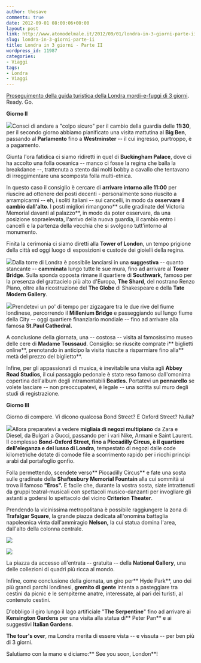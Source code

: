 ```yaml
---
author: thesave
comments: true
date: 2012-09-01 08:00:06+00:00
layout: post
link: http://www.atomodelmale.it/2012/09/01/londra-in-3-giorni-parte-ii/
slug: londra-in-3-giorni-parte-ii
title: Londra in 3 giorni - Parte II
wordpress_id: 11987
categories:
- Viaggi
tags:
- Londra
- Viaggi
---
```


[Proseguimento della guida turistica della Londra mordi-e-fuggi di 3 giorni](http://wp.me/pl33w-37k). Ready. Go.

**Giorno II**

![](http://www.atomodelmale.it/wp-content/uploads/2012/08/P1070833-300x225.jpg)Consci di andare a "colpo sicuro" per il cambio della guardia delle **11:30**, per il secondo giorno abbiamo pianificato una visita mattutina al **Big Ben**, passando al **Parlamento** fino a **Westminster** -- il cui ingresso, purtroppo, è a pagamento.

Giunta l'ora fatidica ci siamo ridiretti in quel di **Buckingham Palace**, dove ci ha accolto una folla oceanica -- manco ci fosse la regina che balla la breakdance --, trattenuta a stento dai molti bobby a cavallo che tentavano di irreggimentare una scomposta folla multi-etnica.

In questo caso il consiglio è cercare di **arrivare intorno alle 11:00** per riuscire ad ottenere dei posti decenti - personalmente sono riuscito a arrampicarmi -- eh, i soliti italiani -- sui cancelli, in modo da **osservare il cambio dall'alto**. I posti migliori rimangono** sulle gradinate del Victoria Memorial davanti al palazzo**, in modo da poter osservare, da una posizione sopraelevata, l'arrivo della nuova guardia, il cambio entro i cancelli e la partenza della vecchia che si svolgono tutt'intorno al monumento.

Finita la cerimonia ci siamo diretti alla **Tower of London**, un tempo prigione della città ed oggi luogo di esposizioni e custode dei gioielli della regina.

![](http://www.atomodelmale.it/wp-content/uploads/2012/08/P1060691-300x225.jpg)Dalla torre di Londra è possibile lanciarsi in una **suggestiva** -- quanto stancante -- **camminata** lungo tutte le sue mura, fino ad arrivare al **Tower Bridge**. Sulla sponda opposta rimane il quartiere di **Southwark,** famoso per la presenza del grattacielo più alto d'Europa, **The Shard**, del nostrano Renzo Piano, oltre alla ricostruzione del **The Globe** di Shakespeare e della **Tate Modern Gallery**.

![](http://www.atomodelmale.it/wp-content/uploads/2012/08/P1070941-300x225.jpg)Prendetevi un po' di tempo per zigzagare tra le due rive del fiume londinese, percorrendo il **Millenium Bridge** e passeggiando sul lungo fiume della City -- oggi quartiere finanziario mondiale -- fino ad arrivare alla famosa **St.Paul Cathedral.**

A conclusione della giornata, una -- costosa -- visita al famosissimo museo delle cere di **Madame Toussaud**. Consiglio: se riuscite comprate i** biglietti online**, prenotando in anticipo la visita riuscite a risparmiare fino alla** metà del prezzo del biglietto**.

Infine, per gli appassionati di musica, è inevitabile una visita agli **Abbey Road Studios**, il cui passaggio pedonale è stato reso famoso dall'omonima copertina dell'album degli intramontabili **Beatles.** Portatevi un **pennarello** se volete lasciare -- non preoccupatevi, è legale -- una scritta sul muro degli studi di registrazione.

**Giorno III**

Giorno di compere. Vi dicono qualcosa Bond Street? E Oxford Street? Nulla?

![](http://www.atomodelmale.it/wp-content/uploads/2012/08/P1080201-225x300.jpg)Allora preparatevi a vedere **migliaia di negozi multipiano** da Zara e Diesel, da Bulgari a Gucci, passando per i vari Nike, Armani e Saint Laurent. Il complesso **Bond-Oxford Street, fino a Piccadilly Circus, è il quartiere dell'eleganza e del lusso di Londra**, tempestato di negozi dalle code kilometriche dotate di comode file a scorrimento rapido per i ricchi principi arabi dal portafoglio gonfio.

Folla permettendo, scendete verso** Piccadilly Circus** e fate una sosta sulle gradinate della **Shaftesbury Memorial Fountain** alla cui sommità si trova il famoso **"Eros".** E facile che, durante la vostra sosta, siate intrattenuti da gruppi teatral-musicali con spettacoli musico-danzanti per invogliare gli astanti a godersi lo spettacolo del vicino **Criterion Theater**.

Prendendo la vicinissima metropolitana è possibile raggiungere la zona di **Trafalgar Square**, la grande piazza dedicata all'onomina battaglia napoleonica vinta dall'ammiragio **Nelson,** la cui statua domina l'area, dall'alto della colonna centrale.


![](http://www.atomodelmale.it/wp-content/uploads/2012/08/Trafalgar-Square-2.jpg)




![](http://www.atomodelmale.it/wp-content/uploads/2012/08/P1070727-300x225.jpg)

La piazza da accesso all'entrata -- gratuita -- della **National Gallery**, una delle collezioni di quadri più ricca al mondo.

Infine, come conclusione della giornata, un giro per** Hyde Park**, uno dei più grandi parchi londinesi, **gremito di gente** intenta a pasteggiare tra cestini da picnic e le sempiterne anatre, interessate, al pari dei turisti, al contenuto cestini.

D'obbligo il giro lungo il lago artificiale "**The Serpentine**" fino ad arrivare ai **Kensington Gardens** per una visita alla statua di** Peter Pan** e ai suggestivi **Italian Gardens**.

**The tour's over**, ma Londra merita di essere vista -- e vissuta -- per ben più di 3 giorni.

Salutiamo con la mano e diciamo:** See you soon, London**!
